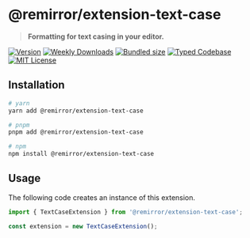 # @remirror/extension-text-case

> **Formatting for text casing in your editor.**

[![Version][version]][npm] [![Weekly Downloads][downloads-badge]][npm] [![Bundled size][size-badge]][size] [![Typed Codebase][typescript]](#) [![MIT License][license]](#)

[version]: https://flat.badgen.net/npm/v/@remirror/extension-text-case/next
[npm]: https://npmjs.com/package/@remirror/extension-text-case/v/next
[license]: https://flat.badgen.net/badge/license/MIT/purple
[size]: https://bundlephobia.com/result?p=@remirror/extension-text-case
[size-badge]: https://flat.badgen.net/bundlephobia/minzip/@remirror/extension-text-case
[typescript]: https://flat.badgen.net/badge/icon/TypeScript?icon=typescript&label
[downloads-badge]: https://badgen.net/npm/dw/@remirror/extension-text-case/red?icon=npm

## Installation

```bash
# yarn
yarn add @remirror/extension-text-case

# pnpm
pnpm add @remirror/extension-text-case

# npm
npm install @remirror/extension-text-case
```

## Usage

The following code creates an instance of this extension.

```ts
import { TextCaseExtension } from '@remirror/extension-text-case';

const extension = new TextCaseExtension();
```
